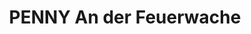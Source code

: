 ---
title: "PENNY An der Feuerwache"
url: /wolmirstedt/penny-an-der-feuerwache/
shop: Supermarkt
---